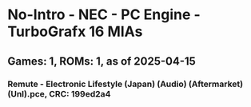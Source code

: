# No-Intro - NEC - PC Engine - TurboGrafx 16 MIAs
## Games: 1, ROMs: 1, as of 2025-04-15

### Remute - Electronic Lifestyle (Japan) (Audio) (Aftermarket) (Unl).pce, CRC: 199ed2a4

